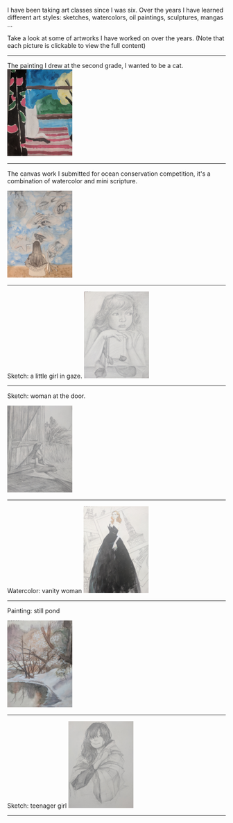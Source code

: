 I have been taking art classes since I was six.  Over the years I have learned different art styles: sketches, watercolors, oil paintings, sculptures, mangas ...

Take a look at some of artworks I have worked on over the years.  (Note that each picture is clickable to view the full content)

****

The painting I drew at the second grade, I wanted to be a cat.
<img src="paintings/IMG_20181003_124459.jpg" width="150" height="200" />


****

The canvas work I submitted for ocean conservation competition, it's a combination of watercolor and mini scripture.

<img src="paintings/IMG_20181003_124548.jpg" width="150" height="200" />

****

Sketch: a little girl in gaze. 
<img src="paintings/IMG_20181003_124712.jpg" width="150" height="200" />

****

Sketch: woman at the door.

<img src="paintings/IMG_20181003_124751.jpg" width="150" height="200" />

****

Watercolor: vanity woman
<img src="paintings/IMG_20181003_124811.jpg" width="150" height="200" />

****

Painting: still pond

<img src="paintings/IMG_20181003_124856.jpg" width="150" height="200" />

****

Sketch: teenager girl
<img src="paintings/IMG_20181003_124948.jpg" width="150" height="200" />

****
